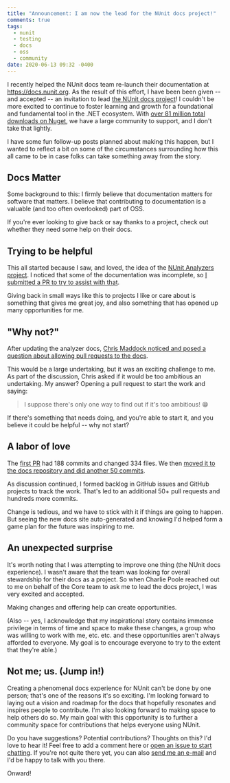 ```yaml
---
title: "Announcement: I am now the lead for the NUnit docs project!"
comments: true
tags:
  - nunit
  - testing
  - docs
  - oss
  - community
date: 2020-06-13 09:32 -0400
---
```

I recently helped the NUnit docs team re-launch their documentation at <https://docs.nunit.org>. As the result of this effort, I have been been given -- and accepted -- an invitation to lead [the NUnit docs project](https://github.com/nunit/docs)! I couldn't be more excited to continue to foster learning and growth for a foundational and fundamental tool in the .NET ecosystem. With [over 81 million total downloads on Nuget](https://www.nuget.org/packages/NUnit/), we have a large community to support, and I don't take that lightly. 

I have some fun follow-up posts planned about making this happen, but I wanted to reflect a bit on some of the circumstances surrounding how this all came to be in case folks can take something away from the story.

## Docs Matter

Some background to this: I firmly believe that documentation matters for software that matters. I believe that contributing to documentation is a valuable (and too often overlooked) part of OSS.

If you're ever looking to give back or say thanks to a project, check out whether they need some help on their docs.

## Trying to be helpful

This all started because I saw, and loved, the idea of the [NUnit Analyzers project](https://github.com/nunit/nunit.analyzers). I noticed that some of the documentation was incomplete, so [I submitted a PR to try to assist with that](https://github.com/nunit/nunit.analyzers/pull/206).

Giving back in small ways like this to projects I like or care about is something that gives me great joy, and also something that has opened up many opportunities for me.

## "Why not?" 

After updating the analyzer docs, [Chris Maddock noticed and posed a question about allowing pull requests to the docs](https://github.com/nunit/docs/issues/337). 

This would be a large undertaking, but it was an exciting challenge to me. As part of the discussion, Chris asked if it would be too ambitious an undertaking. My answer? Opening a pull request to start the work and saying:

> I suppose there's only one way to find out if it's too ambitious! :grin:

If there's something that needs doing, and you're able to start it, and you believe it could be helpful -- why not start? 

## A labor of love

The [first PR](https://github.com/nunit/nunit/pull/3527) had 188 commits and changed 334 files. We then [moved it to the docs repository and did another 50 commits](https://github.com/nunit/docs/pull/339).

As discussion continued, I formed backlog in GitHub issues and GitHub projects to track the work. That's led to an additional 50+ pull requests and hundreds more commits.

Change is tedious, and we have to stick with it if things are going to happen. But seeing the new docs site auto-generated and knowing I'd helped form a game plan for the future was inspiring to me.

## An unexpected surprise

It's worth noting that I was attempting to improve one thing (the NUnit docs experience). I wasn't aware that the team was looking for overall stewardship for their docs as a project. So when Charlie Poole reached out to me on behalf of the Core team to ask me to lead the docs project, I was very excited and accepted.

Making changes and offering help can create opportunities.

(Also -- yes, I acknowledge that my inspirational story contains immense privilege in terms of time and space to make these changes, a group who was willing to work with me, etc. etc. and these opportunities aren't always afforded to everyone. My goal is to encourage everyone to try to the extent that they're able.) 

## Not me; us. (Jump in!)

Creating a phenomenal docs experience for NUnit can't be done by one person; that's one of the reasons it's so exciting. I'm looking forward to laying out a vision and roadmap for the docs that hopefully resonates and inspires people to contribute. I'm also looking forward to making space to help others do so. My main goal with this opportunity is to further a community space for contributions that helps everyone using NUnit.

Do you have suggestions? Potential contributions? Thoughts on this? I'd love to hear it! Feel free to add a comment here or [open an issue to start chatting](https://github.com/nunit/docs/issues/new). If you're not quite there yet, you can also [send me an e-mail](mailto:SeanKilleen@gmail.com) and I'd be happy to talk with you there.

Onward!